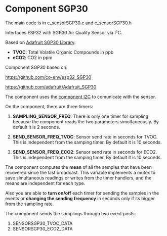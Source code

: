 # Component SGP30

The main code is in c_sensorSGP30.c and c_sensorSGP30.h

Interfaces ESP32 with SGP30 Air Quality Sensor via I²C.

Based on [Adafruit SGP30 Library](https://github.com/adafruit/Adafruit_SGP30).

- **TVOC**: Total Volatile Organic Compounds in ppb
- **eCO2**: CO2 in ppm

Component SGP30 based on:

https://github.com/co-env/esp32_SGP30

https://github.com/adafruit/Adafruit_SGP30

The component uses the [component I2C](AirMonitorProject/components/c_I2C/README.md) to comunicate with the sensor.

On the component, there are three timers:
1. **SAMPLING_SENSOR_FREQ**: There is only one timer for sampling because the component reads the two parameters simultaneously. By default it is 2 seconds.

2. **SEND_SENSOR_FREQ_TVOC**: Sensor send rate in seconds for TVOC. This is independent from the samping timer. By default it is 10 seconds.

3. **SEND_SENSOR_FREQ_ECO2**: Sensor send rate in seconds for ECO2. This is independent from the samping timer. By default it is 10 seconds.

The component computes the **mean** of all the samples that have been recovered since the last broadcast. This variable implements a mutex to save simultaneous readings or writes from the timer handlers, and the means are independent for each type.

Also you are able to **turn on/off** each timer for sending the samples in the events or **changing the sending frequency** in seconds only if its bigger from the sampling rate.

The component sends the samplings through two event posts:
1. SENSORSGP30_TVOC_DATA
2. SENSORSGP30_ECO2_DATA
